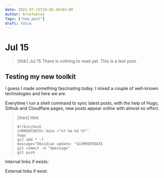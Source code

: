 ```yaml
---
date: 2022-07-15T18:58:39+03:00
Author: Artefaktas
Tags: ["new_post"]
draft: false
---
```


# Jul 15

> [!tldr] Jul 15
> There is nothing to read yet. This is a test post.

## Testing my new toolkit

I guess I made something fascinating today. I mixed a couple of well-known technologies and here we are.

Everytime I run a shell command to sync latest posts, with the help of Hugo, Github and Cloudflare pages, new posts appear online with almost no effort.

> [!hint] Hint
>
> ```
> #!/bin/bash
> CURRENTDATE=`date +"%Y-%m-%d %T"`
> hugo
> git add * -f
> message="Obsidian update: "$CURRENTDATE
> git commit -m "$message"
> git push
> ```

Internal links if exists:

External links if exist:
